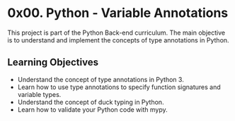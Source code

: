 # 0x00. Python - Variable Annotations

This project is part of the Python Back-end curriculum. The main objective is to understand and implement the concepts of type annotations in Python.

## Learning Objectives

- Understand the concept of type annotations in Python 3.
- Learn how to use type annotations to specify function signatures and variable types.
- Understand the concept of duck typing in Python.
- Learn how to validate your Python code with mypy.
